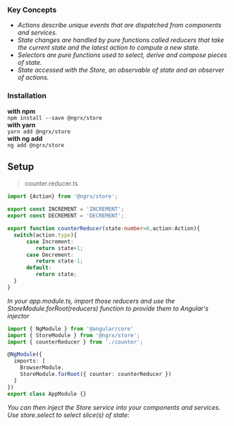 ### Key Concepts
* _Actions describe unique events that are dispatched from components and services._
* _State changes are handled by pure functions called reducers that take the current state and the latest action to compute a new state._
* _Selectors are pure functions used to select, derive and compose pieces of state._
* _State accessed with the Store, an observable of state and an observer of actions._

### Installation 
**with npm**<br>
```npm install --save @ngrx/store ``` <br>
**with yarn**<br>
```yarn add @ngrx/store ``` <br>
**with ng add**<br>
```ng add @ngrx/store```

## Setup
> counter.reducer.ts
``` typescript
import {Action} from '@ngrx/store';

export const INCREMENT = 'INCREMENT';
export const DECREMENT = 'DECREMENT';

export function counterReducer(state:number=0,action:Action){
  switch(action.type){
      case Increment:
         return state+1;
      case Decrement:
         return state-1;
      default:
         return state;
  }
}
```
_In your app.module.ts, import those reducers and use the StoreModule.forRoot(reducers) function to provide them to Angular's injector_
``` typescript
import { NgModule } from '@angular/core'
import { StoreModule } from '@ngrx/store';
import { counterReducer } from './counter';

@NgModule({
  imports: [
    BrowserModule,
    StoreModule.forRoot({ counter: counterReducer })
  ]
})
export class AppModule {}
```
_You can then inject the Store service into your components and services. Use store.select to select slice(s) of state:_
